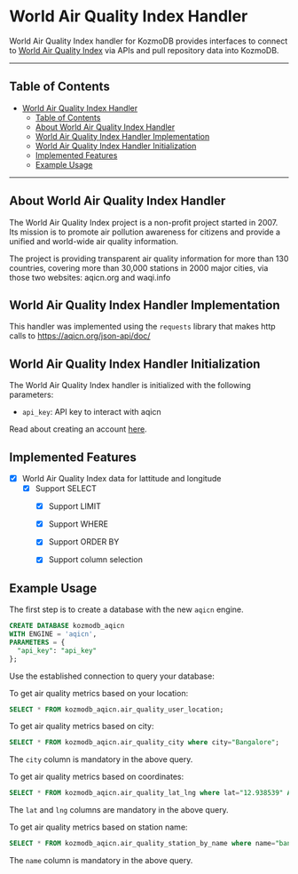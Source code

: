 # World Air Quality Index Handler

World Air Quality Index handler for KozmoDB provides interfaces to connect to [World Air Quality Index](https://aqicn.org) via APIs and pull repository data into KozmoDB.

---

## Table of Contents

- [World Air Quality Index Handler](#world-air-quality-index-handler)
  - [Table of Contents](#table-of-contents)
  - [About World Air Quality Index Handler](#about-world-air-quality-index-handler)
  - [World Air Quality Index Handler Implementation](#world-air-quality-index-handler-implementation)
  - [World Air Quality Index Handler Initialization](#world-air-quality-index-handler-initialization)
  - [Implemented Features](#implemented-features)
  - [Example Usage](#example-usage)

---

## About World Air Quality Index Handler

The World Air Quality Index project is a non-profit project started in 2007. Its mission is to promote air pollution awareness for citizens and provide a unified and world-wide air quality information.

The project is providing transparent air quality information for more than 130 countries, covering more than 30,000 stations in 2000 major cities, via those two websites: aqicn.org and waqi.info


## World Air Quality Index Handler Implementation

This handler was implemented using the `requests` library that makes http calls to https://aqicn.org/json-api/doc/

## World Air Quality Index Handler Initialization

The World Air Quality Index handler is initialized with the following parameters:

- `api_key`: API key to interact with aqicn

Read about creating an account [here](https://aqicn.org/api/).

## Implemented Features

- [x] World Air Quality Index data for lattitude and longitude
  - [x] Support SELECT
    - [x] Support LIMIT
    - [x] Support WHERE
    - [x] Support ORDER BY
    - [x] Support column selection


## Example Usage

The first step is to create a database with the new `aqicn` engine. 

~~~~sql
CREATE DATABASE kozmodb_aqicn
WITH ENGINE = 'aqicn',
PARAMETERS = {
  "api_key": "api_key"
};
~~~~

Use the established connection to query your database:

To get air quality metrics based on your location:

~~~~sql
SELECT * FROM kozmodb_aqicn.air_quality_user_location;
~~~~

To get air quality metrics based on city:

~~~~sql
SELECT * FROM kozmodb_aqicn.air_quality_city where city="Bangalore";
~~~~

The `city` column is mandatory in the above query.

To get air quality metrics based on coordinates:

~~~~sql
SELECT * FROM kozmodb_aqicn.air_quality_lat_lng where lat="12.938539" AND lng="77.5901";
~~~~

The `lat` and `lng` columns are mandatory in the above query.

To get air quality metrics based on station name:

~~~~sql
SELECT * FROM kozmodb_aqicn.air_quality_station_by_name where name="bangalore";
~~~~

The `name` column is mandatory in the above query.

